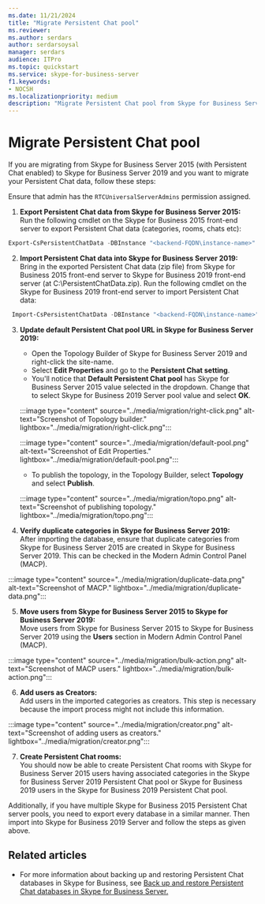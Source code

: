 ```yaml
---
ms.date: 11/21/2024
title: "Migrate Persistent Chat pool"
ms.reviewer: 
ms.author: serdars
author: serdarsoysal
manager: serdars
audience: ITPro
ms.topic: quickstart
ms.service: skype-for-business-server
f1.keywords:
- NOCSH
ms.localizationpriority: medium
description: "Migrate Persistent Chat pool from Skype for Business Server 2015 to Skype for Business Server 2019."
---
```


# Migrate Persistent Chat pool

If you are migrating from Skype for Business Server 2015 (with Persistent Chat enabled) to Skype for Business Server 2019 and you want to migrate your Persistent Chat data, follow these steps:  

Ensure that admin has the `RTCUniversalServerAdmins` permission assigned.

1. **Export Persistent Chat data from Skype for Business Server 2015:**<br> 
Run the following cmdlet on the Skype for Business 2015 front-end server to export Persistent Chat data (categories, rooms, chats etc):

```powershell
Export-CsPersistentChatData -DBInstance "<backend-FQDN\instance-name>"  -FileName "C:\PersistentChatData.zip"
```
2. **Import Persistent Chat data into Skype for Business Server 2019:**<br> 
Bring in the exported Persistent Chat data (zip file) from Skype for Business 2015 front-end server to Skype for Business 2019 front-end server (at C:\PersistentChatData.zip). Run the following cmdlet on the Skype for Business 2019 front-end server to import Persistent Chat data:

```powershell
 Import-CsPersistentChatData -DBInstance "<backend-FQDN\instance-name>"  -FileName "C:\PersistentChatData.zip"
```

3. **Update default Persistent Chat pool URL in Skype for Business Server 2019:** 
    - Open the Topology Builder of Skype for Business Server 2019 and right-click the site-name. 
    - Select **Edit Properties** and go to the **Persistent Chat setting**. 
    - You'll notice that **Default Persistent Chat pool** has Skype for Business Server 2015 value selected in the dropdown. Change that to select Skype for Business 2019 Server pool value and select **OK**. 
    
    :::image type="content" source="../media/migration/right-click.png" alt-text="Screenshot of Topology builder." lightbox="../media/migration/right-click.png":::

    :::image type="content" source="../media/migration/default-pool.png" alt-text="Screenshot of Edit Properties." lightbox="../media/migration/default-pool.png":::

    - To publish the topology, in the Topology Builder, select **Topology** and select **Publish**. 
       
    :::image type="content" source="../media/migration/topo.png" alt-text="Screenshot of publishing topology." lightbox="../media/migration/topo.png":::  
    

4. **Verify duplicate categories in Skype for Business Server 2019:**<br> 
After importing the database, ensure that duplicate categories from Skype for Business Server 2015 are created in Skype for Business Server 2019. This can be checked in the Modern Admin Control Panel (MACP). 

:::image type="content" source="../media/migration/duplicate-data.png" alt-text="Screenshot of MACP." lightbox="../media/migration/duplicate-data.png":::

5. **Move users from Skype for Business Server 2015 to Skype for Business Server 2019:** <br> 
Move users from Skype for Business Server 2015 to Skype for Business Server 2019 using the **Users** section in Modern Admin Control Panel (MACP). 

:::image type="content" source="../media/migration/bulk-action.png" alt-text="Screenshot of MACP users." lightbox="../media/migration/bulk-action.png":::

6. **Add users as Creators:**<br> 
Add users in the imported categories as creators. This step is necessary because the import process might not include this information.

:::image type="content" source="../media/migration/creator.png" alt-text="Screenshot of adding users as creators." lightbox="../media/migration/creator.png":::

7. **Create Persistent Chat rooms:**<br> 
You should now be able to create Persistent Chat rooms with Skype for Business Server 2015 users having associated categories in the Skype for Business Server 2019 Persistent Chat pool or Skype for Business 2019 users in the Skype for Business 2019 Persistent Chat pool.

Additionally, if you have multiple Skype for Business 2015 Persistent Chat server pools, you need to export every database in a similar manner. Then import into Skype for Business 2019 Server and follow the steps as given above.

## Related articles

- For more information about backing up and restoring Persistent Chat databases in Skype for Business, see [Back up and restore Persistent Chat databases in Skype for Business Server.](../../SfbServer/manage/persistent-chat/back-up-and-restore-databases.md)    
